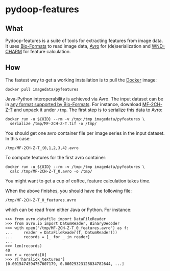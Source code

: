 pydoop-features
===============

What
----

Pydoop-features is a suite of tools for extracting features from image
data. It uses
[Bio-Formats](http://www.openmicroscopy.org/site/products/bio-formats)
to read image data, [Avro](https://avro.apache.org) for
(de)serialization and
[WND-CHARM](https://github.com/wnd-charm/wnd-charm) for feature
calculation.

How
---

The fastest way to get a working installation is to pull the
[Docker](https://www.docker.com) image:

    docker pull imagedata/pyfeatures

Java-Python interoperability is achieved via Avro. The input dataset
can be in [any format supported by
Bio-Formats](https://www.openmicroscopy.org/site/support/bio-formats5.1/supported-formats.html). For
instance, download
[MF-2CH-Z-T](http://www.loci.wisc.edu/files/software/data/MF-2CH-Z-T.zip)
and unpack it under `/tmp`. The first step is to serialize this data
to Avro:

    docker run -u ${UID} --rm -v /tmp:/tmp imagedata/pyfeatures \
      serialize /tmp/MF-2CH-Z-T.tif -o /tmp/

You should get one avro container file per image series in the input
dataset. In this case:

    /tmp/MF-2CH-Z-T_{0,1,2,3,4}.avro

To compute features for the first avro container:

    docker run -u ${UID} --rm -v /tmp:/tmp imagedata/pyfeatures \
      calc /tmp/MF-2CH-Z-T_0.avro -o /tmp/

You might want to get a cup of coffee, feature calculation takes time.

When the above finishes, you should have the following file:

    /tmp/MF-2CH-Z-T_0_features.avro

which can be read from either Java or Python. For instance:

    >>> from avro.datafile import DataFileReader
    >>> from avro.io import DatumReader, BinaryDecoder
    >>> with open("/tmp/MF-2CH-Z-T_0_features.avro") as f:
    ...     reader = DataFileReader(f, DatumReader())
    ...     records = [_ for _ in reader]
    ...
    >>> len(records)
    40
    >>> r = records[0]
    >>> r['haralick_textures']
    [0.0015474594757607179, 0.00029323128834782644, ...]
